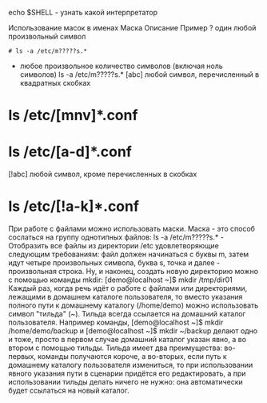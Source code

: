 echo $SHELL - узнать какой интерпретатор


Использование масок в именах
Маска Описание Пример
? один любой
произвольный символ
```
# ls -a /etc/m?????s.*
```
* любое произвольное
количество символов
(включая ноль символов)
ls -a /etc/m?????s.*
[abc] любой символ,
перечисленный в
квадратных скобках
# ls /etc/[mnv]*.conf
# ls /etc/[a-d]*.conf
[!abc] любой символ, кроме
перечисленных в скобках
# ls /etc/[!a-k]*.conf
При работе с файлами можно использовать маски. Маска - это способ сослаться на
группу однотипных файлов: ls -a /etc/m?????s.* - Отобразить все файлы из
директории /etc удовлетворяющие следующим требованиям: файл должен
начинаться с буквы m, затем идут четыре произвольных символа, буква s, точка
и далее - произвольная строка.
Ну, и наконец, создать новую директорию можно с помощью команды mkdir:
[demo@localhost ~]$ mkdir /tmp/dir01
Каждый раз, когда речь идёт о работе с файлами или директориями, лежащими в
домашнем каталоге пользователя, то вместо указания полного пути к
домашнему каталогу (/home/demo) можно использовать символ "тильда" (~).
Тильда всегда ссылается на домашний каталог пользователя. Например
команды,
[demo@localhost ~]$ mkdir /home/demo/backup
и
[demo@localhost ~]$ mkdir ~/backup
делают одно и тоже, просто в первом случае домашний каталог указан явно, а во
втором с помощью тильды. Тильда имеет два преимущества: во-первых,
команды получаются короче, а во-вторых, если путь к домашнему каталогу
пользователя измениться, то при использовании явного указания пути в
сценарии придётся его редактировать, а при использовании тильды делать
ничего не нужно: она автоматически будет ссылаться на новый каталог.